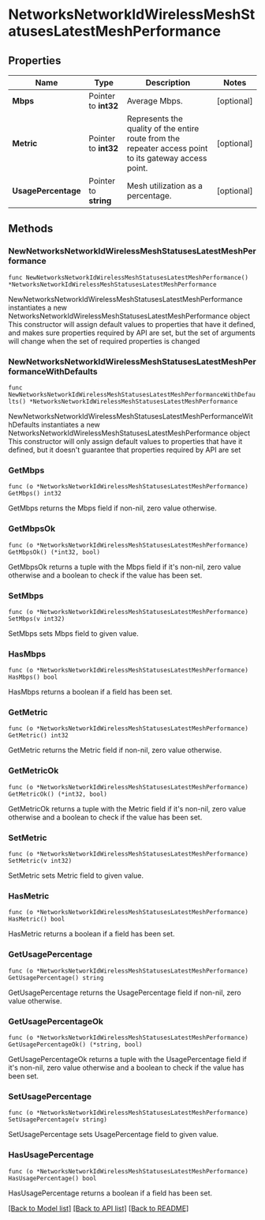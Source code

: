 # NetworksNetworkIdWirelessMeshStatusesLatestMeshPerformance

## Properties

Name | Type | Description | Notes
------------ | ------------- | ------------- | -------------
**Mbps** | Pointer to **int32** | Average Mbps. | [optional] 
**Metric** | Pointer to **int32** | Represents the quality of the entire route from the repeater access point to its gateway access point. | [optional] 
**UsagePercentage** | Pointer to **string** | Mesh utilization as a percentage. | [optional] 

## Methods

### NewNetworksNetworkIdWirelessMeshStatusesLatestMeshPerformance

`func NewNetworksNetworkIdWirelessMeshStatusesLatestMeshPerformance() *NetworksNetworkIdWirelessMeshStatusesLatestMeshPerformance`

NewNetworksNetworkIdWirelessMeshStatusesLatestMeshPerformance instantiates a new NetworksNetworkIdWirelessMeshStatusesLatestMeshPerformance object
This constructor will assign default values to properties that have it defined,
and makes sure properties required by API are set, but the set of arguments
will change when the set of required properties is changed

### NewNetworksNetworkIdWirelessMeshStatusesLatestMeshPerformanceWithDefaults

`func NewNetworksNetworkIdWirelessMeshStatusesLatestMeshPerformanceWithDefaults() *NetworksNetworkIdWirelessMeshStatusesLatestMeshPerformance`

NewNetworksNetworkIdWirelessMeshStatusesLatestMeshPerformanceWithDefaults instantiates a new NetworksNetworkIdWirelessMeshStatusesLatestMeshPerformance object
This constructor will only assign default values to properties that have it defined,
but it doesn't guarantee that properties required by API are set

### GetMbps

`func (o *NetworksNetworkIdWirelessMeshStatusesLatestMeshPerformance) GetMbps() int32`

GetMbps returns the Mbps field if non-nil, zero value otherwise.

### GetMbpsOk

`func (o *NetworksNetworkIdWirelessMeshStatusesLatestMeshPerformance) GetMbpsOk() (*int32, bool)`

GetMbpsOk returns a tuple with the Mbps field if it's non-nil, zero value otherwise
and a boolean to check if the value has been set.

### SetMbps

`func (o *NetworksNetworkIdWirelessMeshStatusesLatestMeshPerformance) SetMbps(v int32)`

SetMbps sets Mbps field to given value.

### HasMbps

`func (o *NetworksNetworkIdWirelessMeshStatusesLatestMeshPerformance) HasMbps() bool`

HasMbps returns a boolean if a field has been set.

### GetMetric

`func (o *NetworksNetworkIdWirelessMeshStatusesLatestMeshPerformance) GetMetric() int32`

GetMetric returns the Metric field if non-nil, zero value otherwise.

### GetMetricOk

`func (o *NetworksNetworkIdWirelessMeshStatusesLatestMeshPerformance) GetMetricOk() (*int32, bool)`

GetMetricOk returns a tuple with the Metric field if it's non-nil, zero value otherwise
and a boolean to check if the value has been set.

### SetMetric

`func (o *NetworksNetworkIdWirelessMeshStatusesLatestMeshPerformance) SetMetric(v int32)`

SetMetric sets Metric field to given value.

### HasMetric

`func (o *NetworksNetworkIdWirelessMeshStatusesLatestMeshPerformance) HasMetric() bool`

HasMetric returns a boolean if a field has been set.

### GetUsagePercentage

`func (o *NetworksNetworkIdWirelessMeshStatusesLatestMeshPerformance) GetUsagePercentage() string`

GetUsagePercentage returns the UsagePercentage field if non-nil, zero value otherwise.

### GetUsagePercentageOk

`func (o *NetworksNetworkIdWirelessMeshStatusesLatestMeshPerformance) GetUsagePercentageOk() (*string, bool)`

GetUsagePercentageOk returns a tuple with the UsagePercentage field if it's non-nil, zero value otherwise
and a boolean to check if the value has been set.

### SetUsagePercentage

`func (o *NetworksNetworkIdWirelessMeshStatusesLatestMeshPerformance) SetUsagePercentage(v string)`

SetUsagePercentage sets UsagePercentage field to given value.

### HasUsagePercentage

`func (o *NetworksNetworkIdWirelessMeshStatusesLatestMeshPerformance) HasUsagePercentage() bool`

HasUsagePercentage returns a boolean if a field has been set.


[[Back to Model list]](../README.md#documentation-for-models) [[Back to API list]](../README.md#documentation-for-api-endpoints) [[Back to README]](../README.md)


